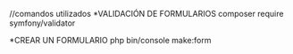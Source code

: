 //comandos utilizados
*VALIDACIÓN DE FORMULARIOS
composer require symfony/validator

*CREAR UN FORMULARIO
php bin/console make:form